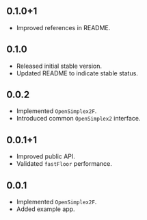 ## 0.1.0+1

* Improved references in README.

## 0.1.0

* Released initial stable version.
* Updated README to indicate stable status.

## 0.0.2

* Implemented `OpenSimplex2F`.
* Introduced common `OpenSimplex2` interface.

## 0.0.1+1

* Improved public API.
* Validated `fastFloor` performance.

## 0.0.1

* Implemented `OpenSimplex2F`.
* Added example app.
